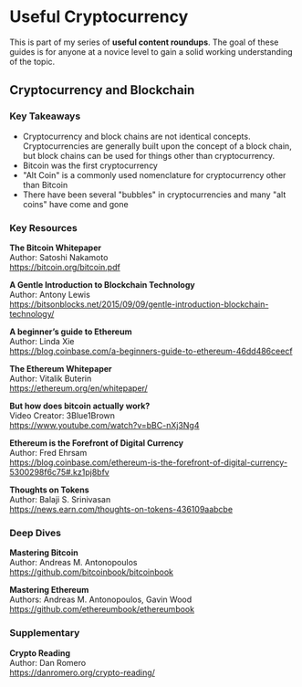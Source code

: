 # Useful Cryptocurrency
This is part of my series of **useful content roundups**. The goal of these guides is for anyone at a novice level to gain a solid working understanding of the topic. 

## Cryptocurrency and Blockchain

### Key Takeaways
- Cryptocurrency and block chains are not identical concepts. Cryptocurrencies are generally built upon the concept of a block chain, but block chains can be used for things other than cryptocurrency.  
- Bitcoin was the first cryptocurrency
- "Alt Coin" is a commonly used nomenclature for cryptocurrency other than Bitcoin
- There have been several "bubbles" in cryptocurrencies and many "alt coins" have come and gone

### Key Resources

**The Bitcoin Whitepaper**  
Author: Satoshi Nakamoto  
https://bitcoin.org/bitcoin.pdf  

**A Gentle Introduction to Blockchain Technology**  
Author: Antony Lewis  
https://bitsonblocks.net/2015/09/09/gentle-introduction-blockchain-technology/  

**A beginner’s guide to Ethereum**  
Author: Linda Xie  
https://blog.coinbase.com/a-beginners-guide-to-ethereum-46dd486ceecf  

**The Ethereum Whitepaper**  
Author: Vitalik Buterin  
https://ethereum.org/en/whitepaper/  

**But how does bitcoin actually work?**  
Video Creator: 3Blue1Brown  
https://www.youtube.com/watch?v=bBC-nXj3Ng4  


**Ethereum is the Forefront of Digital Currency**  
Author: Fred Ehrsam  
https://blog.coinbase.com/ethereum-is-the-forefront-of-digital-currency-5300298f6c75#.kz1pj8bfv  

**Thoughts on Tokens**  
Author: Balaji S. Srinivasan  
https://news.earn.com/thoughts-on-tokens-436109aabcbe  

### Deep Dives

**Mastering Bitcoin**  
Author: Andreas M. Antonopoulos  
https://github.com/bitcoinbook/bitcoinbook  

**Mastering Ethereum**  
Authors: Andreas M. Antonopoulos, Gavin Wood  
https://github.com/ethereumbook/ethereumbook  

### Supplementary

**Crypto Reading**  
Author: Dan Romero  
https://danromero.org/crypto-reading/  


